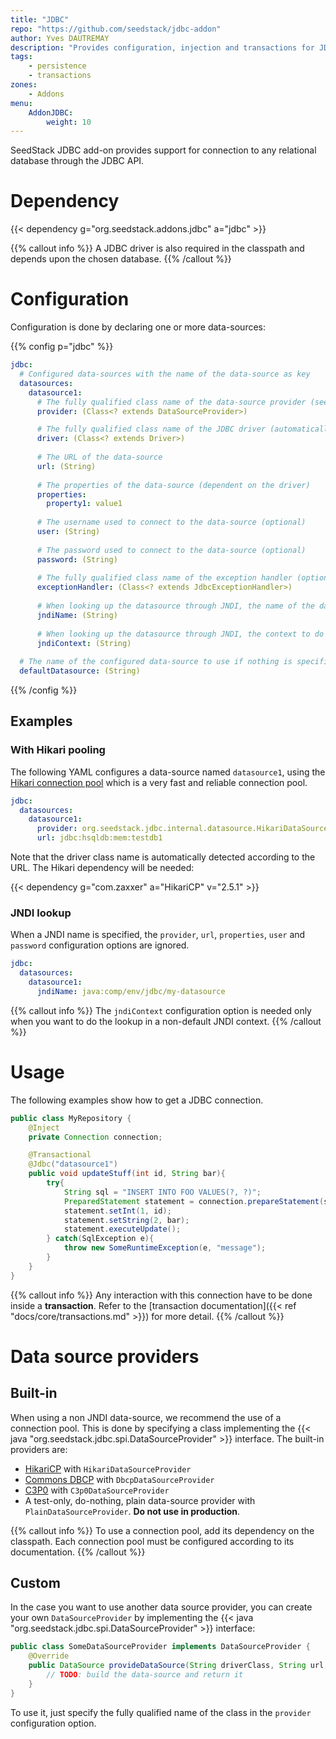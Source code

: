 ```yaml
---
title: "JDBC"
repo: "https://github.com/seedstack/jdbc-addon"
author: Yves DAUTREMAY
description: "Provides configuration, injection and transactions for JDBC datasources."
tags:
    - persistence
    - transactions
zones:
    - Addons
menu:
    AddonJDBC:
        weight: 10
---
```


SeedStack JDBC add-on provides support for connection to any relational database through the JDBC API.<!--more--> 

# Dependency

{{< dependency g="org.seedstack.addons.jdbc" a="jdbc" >}}

{{% callout info %}}
A JDBC driver is also required in the classpath and depends upon the chosen database.
{{% /callout %}}

# Configuration

Configuration is done by declaring one or more data-sources:

{{% config p="jdbc" %}}
```yaml
jdbc:
  # Configured data-sources with the name of the data-source as key
  datasources:
    datasource1:
      # The fully qualified class name of the data-source provider (see below, defaults to 'org.seedstack.jdbc.internal.datasource.PlainDataSourceProvider')
      provider: (Class<? extends DataSourceProvider>)

      # The fully qualified class name of the JDBC driver (automatically detected from url if not specified)
      driver: (Class<? extends Driver>)
      
      # The URL of the data-source
      url: (String)
      
      # The properties of the data-source (dependent on the driver) 
      properties:
        property1: value1
      
      # The username used to connect to the data-source (optional) 
      user: (String)
      
      # The password used to connect to the data-source (optional)
      password: (String)
      
      # The fully qualified class name of the exception handler (optional)
      exceptionHandler: (Class<? extends JdbcExceptionHandler>)
      
      # When looking up the datasource through JNDI, the name of the data-source.
      jndiName: (String)
      
      # When looking up the datasource through JNDI, the context to do the lookup (use the default context if not specified)
      jndiContext: (String)      
    
  # The name of the configured data-source to use if nothing is specified in the '@Jdbc' annotation    
  defaultDatasource: (String)
```
{{% /config %}}    

## Examples

### With Hikari pooling

The following YAML configures a data-source named `datasource1`, using the [Hikari connection pool](https://brettwooldridge.github.io/HikariCP/)
which is a very fast and reliable connection pool.

```yaml
jdbc:
  datasources:
    datasource1:
      provider: org.seedstack.jdbc.internal.datasource.HikariDataSourceProvider
      url: jdbc:hsqldb:mem:testdb1
```

Note that the driver class name is automatically detected according to the URL. The Hikari dependency will be needed: 

{{< dependency g="com.zaxxer" a="HikariCP" v="2.5.1" >}}

### JNDI lookup
    
When a JNDI name is specified, the `provider`, `url`, `properties`, `user` and `password` configuration options
are ignored.      
    
```yaml
jdbc:
  datasources:
    datasource1:
      jndiName: java:comp/env/jdbc/my-datasource
```    

{{% callout info %}}
The `jndiContext` configuration option is needed only when you want to do the lookup in a non-default JNDI context.
{{% /callout %}}
    
# Usage

The following examples show how to get a JDBC connection. 
    
```java
public class MyRepository {
    @Inject
    private Connection connection;

    @Transactional
    @Jdbc("datasource1")
    public void updateStuff(int id, String bar){
        try{
            String sql = "INSERT INTO FOO VALUES(?, ?)";
            PreparedStatement statement = connection.prepareStatement(sql);
            statement.setInt(1, id);
            statement.setString(2, bar);
            statement.executeUpdate();
        } catch(SqlException e){
            throw new SomeRuntimeException(e, "message");
        }
    }
}
```
    
{{% callout info %}}
Any interaction with this connection have to be done inside a **transaction**. Refer to the 
[transaction documentation]({{< ref "docs/core/transactions.md" >}}) for more detail.
{{% /callout %}}

# Data source providers

## Built-in

When using a non JNDI data-source, we recommend the use of a connection pool. This is done by specifying a class 
implementing the {{< java "org.seedstack.jdbc.spi.DataSourceProvider" >}} interface. The built-in providers are:

* [HikariCP](http://brettwooldridge.github.io/HikariCP/) with `HikariDataSourceProvider`
* [Commons DBCP](http://commons.apache.org/proper/commons-dbcp/) with `DbcpDataSourceProvider`
* [C3P0](http://www.mchange.com/projects/c3p0/) with `C3p0DataSourceProvider`
* A test-only, do-nothing, plain data-source provider with `PlainDataSourceProvider`. **Do not use in production**.

{{% callout info %}}
To use a connection pool, add its dependency on the classpath. Each connection pool must be configured according to its 
documentation.
{{% /callout %}}

## Custom

In the case you want to use another data source provider, you can create your own `DataSourceProvider` by implementing 
the {{< java "org.seedstack.jdbc.spi.DataSourceProvider" >}} interface:

```java
public class SomeDataSourceProvider implements DataSourceProvider {
    @Override
    public DataSource provideDataSource(String driverClass, String url, String user, String password, Properties jdbcProperties) {
        // TODO: build the data-source and return it
    }
}
```

To use it, just specify the fully qualified name of the class in the `provider` configuration option.
